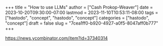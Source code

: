 +++
title = "How to use LLMs"
author = ["Cash Prokop-Weaver"]
date = 2023-10-20T09:30:00-07:00
lastmod = 2023-11-10T10:53:11-08:00
tags = ["hastodo", "concept", "hastodo", "concept"]
categories = ["hastodo", "concept"]
draft = false
slug = "7cea1ff0-b920-4927-a0f5-8047aff0b777"
+++

<https://news.ycombinator.com/item?id=37340314>
